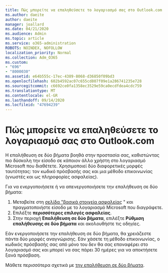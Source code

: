 ```yaml
---
title: Πώς μπορείτε να επαληθεύσετε το λογαριασμό σας στο Outlook.com
ms.author: daeite
author: daeite
manager: joallard
ms.date: 04/21/2020
ms.audience: Admin
ms.topic: article
ms.service: o365-administration
ROBOTS: NOINDEX, NOFOLLOW
localization_priority: Normal
ms.collection: Adm_O365
ms.custom:
- "696"
- "8000030"
ms.assetid: e64b555c-17ec-4389-8068-d36850f09bd3
ms.openlocfilehash: 602b4592ac07c655cd807f09e1a286741235e728
ms.sourcegitcommit: c6692ce0fa1358ec3529e59ca0ecdfdea4cdc759
ms.translationtype: MT
ms.contentlocale: el-GR
ms.lasthandoff: 09/14/2020
ms.locfileid: "47694239"
---
```

# <a name="how-to-verify-your-outlookcom-account"></a>Πώς μπορείτε να επαληθεύσετε το λογαριασμό σας στο Outlook.com

Η επαλήθευση σε δύο βήματα βοηθά στην προστασία σας, καθιστώντας πιο δύσκολη την είσοδο σε κάποιον άλλο χρήστη στο λογαριασμό Microsoft που διαθέτετε. Χρησιμοποιεί δύο διαφορετικές μορφές ταυτότητας: τον κωδικό πρόσβασής σας και μια μέθοδο επικοινωνίας (γνωστές και ως πληροφορίες ασφαλείας).
  
Για να ενεργοποιήσετε ή να απενεργοποιήσετε την επαλήθευση σε δύο βήματα:
  
1. Μεταβείτε στη [σελίδα "βασικά στοιχεία ασφαλείας](https://go.microsoft.com/fwlink/?linkid=842325) " και πραγματοποιήστε είσοδο με το λογαριασμό Microsoft που διαγράφετε.
2. Επιλέξτε **περισσότερες επιλογές ασφαλείας**.
3. Στην περιοχή **Επαλήθευση σε δύο βήματα**, επιλέξτε **Ρύθμιση επαλήθευσης σε δύο βήματα** και ακολουθήστε τις οδηγίες.

Εάν ενεργοποιήσετε την επαλήθευση σε δύο βήματα, θα χρειάζεστε πάντα δύο μορφές αναγνώρισης. Εάν χάσετε τη μέθοδο επικοινωνίας, ο κωδικός πρόσβασής σας από μόνο του δεν θα σας επαναφέρει στο λογαριασμό σας και μπορεί να σας πάρει 30 ημέρες για να αποκτήσετε ξανά πρόσβαση.
  
Μάθετε περισσότερα σχετικά με [την επαλήθευση σε δύο βήματα](https://go.microsoft.com/fwlink/?linkid=872270).
  